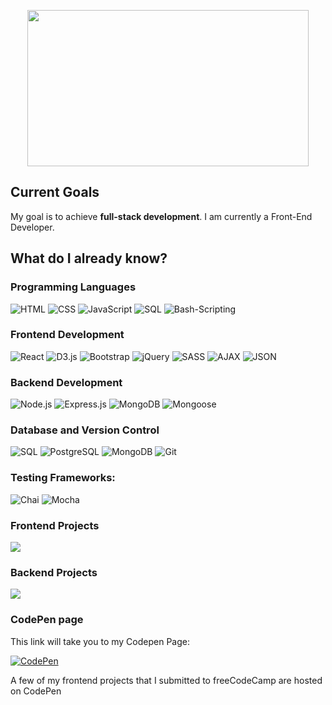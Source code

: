 <p align="center">
 <img src="https://github.com/Kutz-Dag/Kutz-Dag/assets/100941428/adf86281-b033-46ac-b16f-510586b0685d" width="450" height="250"/> 
</p>

<!-- full name is Kutbudien, but call me Kutz --->
## Current Goals

My goal is to achieve **full-stack development**.
I am currently a Front-End Developer. 

## What do I already know?

### Programming Languages

![HTML](https://img.shields.io/badge/-HTML-000?&logo=HTML5)
![CSS](https://img.shields.io/badge/-CSS-000?&logo=CSS3)
![JavaScript](https://img.shields.io/badge/-JavaScript-000?&logo=JavaScript)
![SQL](https://img.shields.io/badge/-SQL-000?&logo=mySQL)
![Bash-Scripting](https://img.shields.io/badge/-bash-000?&logo=bash)

### Frontend Development

![React](https://img.shields.io/badge/-React-000?&logo=React)
![D3.js](https://img.shields.io/badge/-D3.js-000?&logo=D3.js)
![Bootstrap](https://img.shields.io/badge/-Bootstrap-000?&logo=bootstrap)
![jQuery](https://img.shields.io/badge/-jQuery-000?&logo=jQuery)
![SASS](https://img.shields.io/badge/-SASS-000?&logo=sass)
![AJAX](https://img.shields.io/badge/-AJAX-000?&logo=ajax)
![JSON](https://img.shields.io/badge/-JSON-000?&logo=json)

### Backend Development

![Node.js](https://img.shields.io/badge/-Node.js-000?&logo=node.js)
![Express.js](https://img.shields.io/badge/-Express.js-000?&logo=Express)
![MongoDB](https://img.shields.io/badge/-MongoDB-000?&logo=mongodb)
![Mongoose](https://img.shields.io/badge/-Mongoose-000?&logo=mongoose)

### Database and Version Control

![SQL](https://img.shields.io/badge/-SQL-000?&logo=MySQL)
![PostgreSQL](https://img.shields.io/badge/-PostgreSQL-000?&logo=postgreSQL)
![MongoDB](https://img.shields.io/badge/-MongoDB-000?&logo=mongodb)
![Git](https://img.shields.io/badge/-Git-000?&logo=git)

### Testing Frameworks:

![Chai](https://img.shields.io/badge/-Chai-000?&logo=chai)
![Mocha](https://img.shields.io/badge/-Mocha-000?&logo=mocha)

### Frontend Projects

[![](https://img.shields.io/badge/-🧬%20My%20Website-000)](#)

### Backend Projects

[![](https://img.shields.io/badge/-🌐%20Network%20Tools-000)](#)

### CodePen page

This link will take you to my Codepen Page:

[![CodePen](https://img.shields.io/badge/Codepen-000000?style=for-the-badge&logo=codepen&logoColor=white)](https://codepen.io/kutzz)

A few of my frontend projects that I submitted to freeCodeCamp are hosted on CodePen
<!---
Kutz-Dag/Kutz-Dag is a ✨ special ✨ repository because its `README.md` (this file) appears on your GitHub profile.
You can click the Preview link to take a look at your changes. I am not used to GitHub by the way. I really hope to find a place where I can learn how to use it better.
--->
